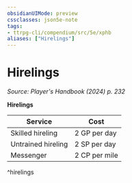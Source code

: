 ```yaml
---
obsidianUIMode: preview
cssclasses: json5e-note
tags:
- ttrpg-cli/compendium/src/5e/xphb
aliases: ["Hirelings"]
---
```

# Hirelings
*Source: Player's Handbook (2024) p. 232* 

**Hirelings**

| Service | Cost |
|---------|------|
| Skilled hireling | 2 GP per day |
| Untrained hireling | 2 SP per day |
| Messenger | 2 CP per mile |
^hirelings